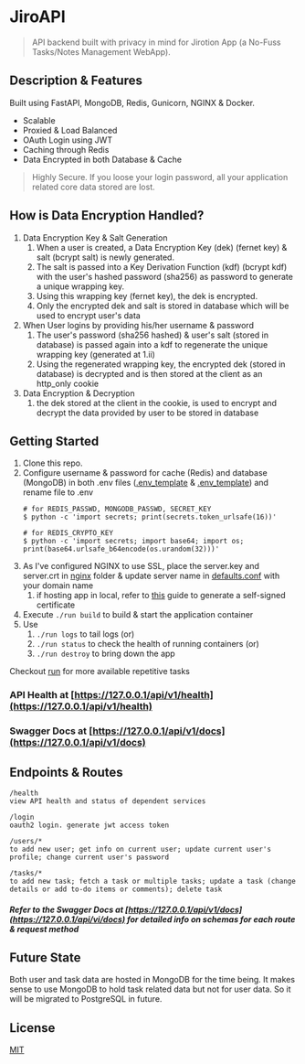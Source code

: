 # JiroAPI

> API backend built with privacy in mind for Jirotion App (a No-Fuss Tasks/Notes Management WebApp).

## Description & Features

Built using FastAPI, MongoDB, Redis, Gunicorn, NGINX & Docker.

* Scalable
* Proxied & Load Balanced
* OAuth Login using JWT
* Caching through Redis
* Data Encrypted in both Database & Cache

> Highly Secure. If you loose your login password, all your application related core data stored are lost.

## How is Data Encryption Handled?

1. Data Encryption Key & Salt Generation
    1. When a user is created, a Data Encryption Key (dek) (fernet key) & salt (bcrypt salt) is newly generated.
    2. The salt is passed into a Key Derivation Function (kdf) (bcrypt kdf) with the user's hashed password (sha256) as password to generate a unique wrapping key.
    3. Using this wrapping key (fernet key), the dek is encrypted.
    4. Only the encrypted dek and salt is stored in database which will be used to encrypt user's data
2. When User logins by providing his/her username & password
    1. The user's password (sha256 hashed) & user's salt (stored in database) is passed again into a kdf to regenerate the unique wrapping key (generated at 1.ii)
    2. Using the regenerated wrapping key, the encrypted dek (stored in database) is decrypted and is then stored at the client as an http_only cookie
3. Data Encryption & Decryption
    1. the dek stored at the client in the cookie, is used to encrypt and decrypt the data provided by user to be stored in database

## Getting Started

1. Clone this repo.
2. Configure username & password for cache (Redis) and database (MongoDB) in both .env files ([.env_template](/.env_template) & [.env_template](/api/.env_template)) and rename file to .env
    ```
    # for REDIS_PASSWD, MONGODB_PASSWD, SECRET_KEY
    $ python -c 'import secrets; print(secrets.token_urlsafe(16))'
    
    # for REDIS_CRYPTO_KEY
    $ python -c 'import secrets; import base64; import os; print(base64.urlsafe_b64encode(os.urandom(32)))'
    ```
3. As I've configured NGINX to use SSL, place the server.key and server.crt in [nginx](/nginx) folder & update server name in [defaults.conf](/nginx/defaults.conf) with your domain name
    1. if hosting app in local, refer to [this](https://devcenter.heroku.com/articles/ssl-certificate-self) guide to generate a self-signed certificate
4. Execute ```./run build``` to build & start the application container
5. Use 
    1. ```./run logs``` to tail logs (or) 
    2. ```./run status``` to check the health of running containers (or)
    3. ```./run destroy``` to bring down the app
   
Checkout [run](./run) for more available repetitive tasks

### API Health at [https://127.0.0.1/api/v1/health](https://127.0.0.1/api/v1/health)
### Swagger Docs at [https://127.0.0.1/api/v1/docs](https://127.0.0.1/api/v1/docs)

## Endpoints & Routes

```
/health
view API health and status of dependent services

/login
oauth2 login. generate jwt access token

/users/*
to add new user; get info on current user; update current user's profile; change current user's password

/tasks/*
to add new task; fetch a task or multiple tasks; update a task (change details or add to-do items or comments); delete task
```

##### Refer to the Swagger Docs at [https://127.0.0.1/api/v1/docs](https://127.0.0.1/api/vi/docs) for detailed info on schemas for each route & request method

## Future State
Both user and task data are hosted in MongoDB for the time being. It makes sense to use MongoDB to hold task related data but not for user data. So it will be migrated to PostgreSQL in future.

## License
[MIT](https://choosealicense.com/licenses/mit/)
